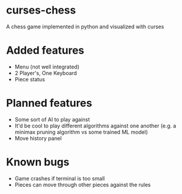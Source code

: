 # curses-chess
A chess game implemented in python and visualized with curses
# Added features
  - Menu (not well integrated)
  - 2 Player's, One Keyboard
  - Piece status 
# Planned features
  - Some sort of AI to play against
  - It'd be cool to play different algorithms against one another (e.g. a minimax pruning algorithm vs some trained ML model)
  - Move history panel
# Known bugs
  - Game crashes if terminal is too small
  - Pieces can move through other pieces against the rules
